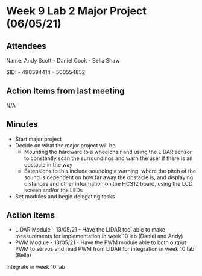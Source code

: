 # Week 9 Lab 2 Major Project (06/05/21)

## Attendees
Name:   Andy Scott - Daniel Cook - Bella Shaw

SID:               - 490394414 - 500554852

## Action Items from last meeting
N/A

## Minutes
* Start major project
* Decide on what the major project will be
    * Mounting the hardware to a wheelchair and using the LIDAR sensor to constantly scan the surroundings and warn the            user if there is an obstacle in the way
    * Extensions to this include sounding a warning, where the pitch of the sound is dependent on how far away the                obstacle is, and displaying distances and other information on the HCS12 board, using the LCD screen and/or the LEDs
* Set modules and begin delegating tasks





## Action items

* LIDAR Module - 13/05/21 - Have the LIDAR tool able to make measurements for implementation in week 10 lab (Daniel and Andy)
* PWM Module - 13/05/21 - Have the PWM module able to both output PWM to servos and read PWM from LIDAR for integration in week 10 lab (Bella)

Integrate in week 10 lab

